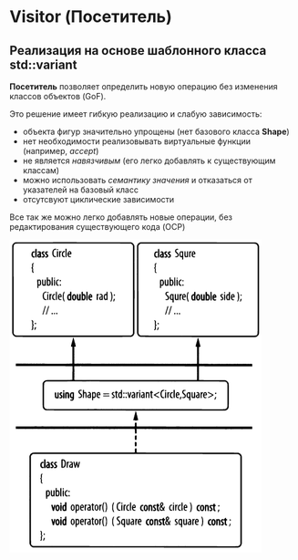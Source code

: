 # Visitor (Посетитель)

## Реализация на основе шаблонного класса **std::variant**
**Посетитель** позволяет определить новую операцию без изменения классов объектов (GoF).

Это решение имеет гибкую реализацию и слабую зависимость: 
  - объекта фигур значительно упрощены (нет базового класса **Shape**)
  - нет необходимости реализовывать виртуальные функции (например, *accept*)
  - не является *навязчивым* (его легко добавлять к существующим классам)
  - можно использовать *семантику значения* и отказаться от указателей на базовый класс
  - отсутсвуют циклические зависимости

Все так же можно легко добавлять новые операции, без редактирования существующего кода (OCP)

![](../../../img/visitor_variant.png)
